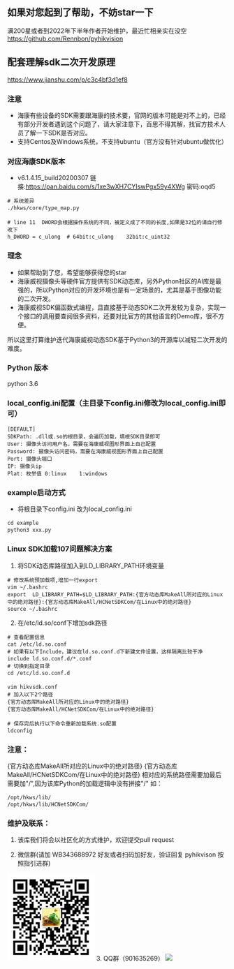 ## 如果对您起到了帮助，不妨star一下
满200星或者到2022年下半年作者开始维护，最近忙相亲实在没空
https://github.com/Rennbon/pyhikvision
## 配套理解sdk二次开发原理
https://www.jianshu.com/p/c3c4bf3d1ef8
### 注意
- 海康有些设备的SDK需要跟海康的技术要，官网的版本可能是对不上的，已经有部分开发者遇到这个问题了，请大家注意下，百思不得其解，找官方技术人员了解一下SDK是否对应。
- 支持Centos及Windows系统，不支持ubuntu（官方没有针对ubuntu做优化）

### 对应海康SDK版本
- v6.1.4.15_build20200307 
链接:https://pan.baidu.com/s/1xe3wXH7CYIswPgx59y4XWg  密码:oqd5

```
# 系统差异
./hkws/core/type_map.py

# line 11  DWORD会根据操作系统的不同，被定义成了不同的长度,如果是32位的请自行修改下
h_DWORD = c_ulong  # 64bit:c_ulong    32bit:c_uint32  
```

### 理念
- 如果帮助到了您，希望能够获得您的star
- 海康威视摄像头等硬件官方提供有SDK动态库，另外Python社区的AI库是最强的，所以Python对应的开发环境也是有一定场景的，尤其是基于图像功能的二次开发。
- 海康威视SDK偏函数式编程，且直接基于动态SDK二次开发较为复杂，实现一个接口的调用要查阅很多资料，还要对比官方的其他语言的Demo库，很不方便。

所以这里打算维护迭代海康威视动态SDK基于Python3的开源库以减轻二次开发的难度。

### Python 版本
python 3.6

### local_config.ini配置（主目录下config.ini修改为local_config.ini即可）
```
[DEFAULT]
SDKPath: .dll或.so的根目录，会遍历加载，填根SDK目录即可
User: 摄像头访问用户名，需要在海康威视图形界面上自己配置
Password: 摄像头访问密码，需要在海康威视图形界面上自己配置
Port: 摄像头端口
IP: 摄像头ip
Plat: 枚举值 0:linux    1:windows
```

### example启动方式
- 将根目录下config.ini 改为local_config.ini
```
cd example
python3 xxx.py
```

### Linux SDK加载107问题解决方案
1. 将SDK动态库路径加入到LD_LIBRARY_PATH环境变量

```
# 修改系统预加载项,增加一行export
vim ~/.bashrc
export  LD_LIBRARY_PATH=$LD_LIBRARY_PATH:{官方动态库MakeAll所对应的Linux中的绝对路径}:{官方动态库MakeAll/HCNetSDKCom/在Linux中的绝对路径}
source ~/.bashrc

```
2. 在/etc/ld.so/conf下增加sdk路径

```
# 查看配置信息
cat /etc/ld.so.conf
# 如果有以下Include，建议在ld.so.conf.d下新建文件设置，这样隔离比较干净
include ld.so.conf.d/*.conf
# 切换到指定目录
cd /etc/ld.so.conf.d

vim hikvsdk.conf
# 加入以下2个路径
{官方动态库MakeAll所对应的Linux中的绝对路径}
{官方动态库MakeAll/HCNetSDKCom/在Linux中的绝对路径}

# 保存完后执行以下命令重新加载系统.so配置
ldconfig

```

### 注意：
{官方动态库MakeAll所对应的Linux中的绝对路径}
{官方动态库MakeAll/HCNetSDKCom/在Linux中的绝对路径}
相对应的系统路径需要加最后需要加"/",因为该库Python的加载逻辑中没有拼接"/"
如： 

```
/opt/hkws/lib/
/opt/hkws/lib/HCNetSDKCom/
```

### 维护及联系：
1. 该库我们将会以社区化的方式维护，欢迎提交pull request

2. 微信群(请加 WB343688972 好友或者扫码加好友，验证回复 pyhikvison 按照指引进群)
<img src="./doc/wechat.png" width="200px" >
3. QQ群（901635269）

<img src="./doc/qq-qr.jpg" width="200px" >

